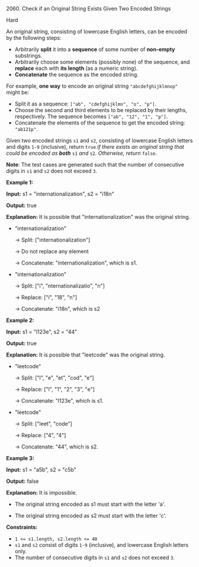 2060\. Check if an Original String Exists Given Two Encoded Strings

Hard

An original string, consisting of lowercase English letters, can be encoded by the following steps:

*   Arbitrarily **split** it into a **sequence** of some number of **non-empty** substrings.
*   Arbitrarily choose some elements (possibly none) of the sequence, and **replace** each with **its length** (as a numeric string).
*   **Concatenate** the sequence as the encoded string.

For example, **one way** to encode an original string `"abcdefghijklmnop"` might be:

*   Split it as a sequence: `["ab", "cdefghijklmn", "o", "p"]`.
*   Choose the second and third elements to be replaced by their lengths, respectively. The sequence becomes `["ab", "12", "1", "p"]`.
*   Concatenate the elements of the sequence to get the encoded string: `"ab121p"`.

Given two encoded strings `s1` and `s2`, consisting of lowercase English letters and digits `1-9` (inclusive), return `true` _if there exists an original string that could be encoded as **both**_ `s1` _and_ `s2`_. Otherwise, return_ `false`.

**Note**: The test cases are generated such that the number of consecutive digits in `s1` and `s2` does not exceed `3`.

**Example 1:**

**Input:** s1 = "internationalization", s2 = "i18n"

**Output:** true

**Explanation:** It is possible that "internationalization" was the original string. 

- "internationalization" 
  
    -> Split: ["internationalization"] 
  
    -> Do not replace any element 
    
    -> Concatenate: "internationalization", which is s1. 
    
- "internationalization" 
  
    -> Split: ["i", "nternationalizatio", "n"]
  
    -> Replace: ["i", "18", "n"] 
  
    -> Concatenate: "i18n", which is s2

**Example 2:**

**Input:** s1 = "l123e", s2 = "44"

**Output:** true

**Explanation:** It is possible that "leetcode" was the original string. 

- "leetcode" 
  
    -> Split: ["l", "e", "et", "cod", "e"] 
  
    -> Replace: ["l", "1", "2", "3", "e"] 
  
    -> Concatenate: "l123e", which is s1. 
    
- "leetcode" 
  
    -> Split: ["leet", "code"] 
  
    -> Replace: ["4", "4"] 
  
    -> Concatenate: "44", which is s2.

**Example 3:**

**Input:** s1 = "a5b", s2 = "c5b"

**Output:** false

**Explanation:** It is impossible. 

- The original string encoded as s1 must start with the letter 'a'. 

- The original string encoded as s2 must start with the letter 'c'.

**Constraints:**

*   `1 <= s1.length, s2.length <= 40`
*   `s1` and `s2` consist of digits `1-9` (inclusive), and lowercase English letters only.
*   The number of consecutive digits in `s1` and `s2` does not exceed `3`.